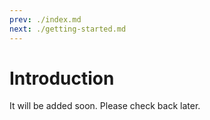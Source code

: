```yaml
---
prev: ./index.md
next: ./getting-started.md
---
```


# Introduction

It will be added soon.
Please check back later.
